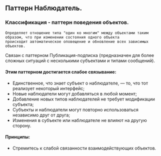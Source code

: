 ## Паттерн Наблюдатель.
### Классификация - паттерн поведения объектов.

```
Определяет отношение типа "один ко многим" между объектами таким образом, что при изменении состояния одного объекта
происходит автоматическое оповещение и обновление всех зависимых объектов.
```

Связан с паттерном Публикация-подписка 
(предназначен для более сложных ситуаций с несколькими субъектами и типами сообщений).

#### Этим паттерном достигается слабое связывание:
- Единственное, что знает субъект о наблюдателе, — то, что тот реализует некоторый интерфейс;
- Новые наблюдатели могут добавляться в любой момент;
- Добавление новых типов наблюдателей не требует модификации субъекта;
- Субъекты и наблюдатели могут повторно использоваться независимо друг от друга;
- Изменения в субъекте или наблюдателе не влияют на другую сторону.


#### Принципы:
- Стремитесь к слабой связанности взаимодействующих объектов.